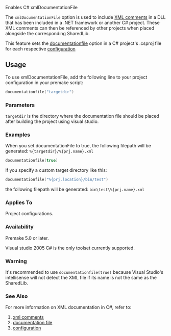 Enables C# xmlDocumentationFile

The `xmlDocumentationFile` option is used to include [XML comments](https://learn.microsoft.com/en-us/dotnet/csharp/language-reference/xmldoc/) in a DLL that has been included in a .NET framework or another C# project. These XML comments can then be referenced by other projects when placed alongside the corresponding SharedLib.

This feature sets the [documentationfile](https://learn.microsoft.com/en-us/dotnet/csharp/language-reference/compiler-options/output#documentationfile) option in a C# project's .csproj file for each respective [configuration](https://premake.github.io/docs/configurations/)

## Usage ##
To use xmlDocumentationFile, add the following line to your project configuration in your premake script:

```lua
documentationfile("targetdir")
```
### Parameters ###
`targetdir` is the directory where the documentation file should be placed after building the project using visual studio.

### Examples ###

When you set documentationFile to true, the following filepath will be generated:
```%{targetdir}/%{prj.name}.xml```
```lua
documentationfile(true)
```
If you specify a custom target directory like this:
```lua
documentationfile("%{prj.location}/bin/test")
```
the following filepath will be generated:
```bin\test\%{prj.name}.xml```
### Applies To ###

Project configurations.

### Availability ###

Premake 5.0 or later.

Visual studio 2005 C# is the only toolset currently supported.

### Warning ###
It's recommended to use `documentationfile(true)` because Visual Studio's intellisense will not detect the XML file if its name is not the same as the SharedLib.

### See Also ###
For more information on XML documentation in C#, refer to:
1) [xml comments](https://learn.microsoft.com/en-us/dotnet/csharp/language-reference/xmldoc/)
2) [documentation file](https://learn.microsoft.com/en-us/dotnet/csharp/language-reference/compiler-options/output#documentationfile)
3) [configuration](https://premake.github.io/docs/configurations/)
